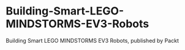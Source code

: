 # Building-Smart-LEGO-MINDSTORMS-EV3-Robots
Building Smart LEGO MINDSTORMS EV3 Robots, published by Packt
